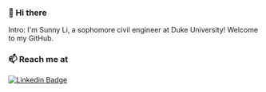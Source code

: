 ### 👋 Hi there



Intro: I'm Sunny Li, a sophomore civil engineer at Duke University! Welcome to my GitHub.

### 📫 Reach me at 

[![Linkedin Badge](https://img.shields.io/badge/-sunnyxli-blue?style=flat&logo=Linkedin&logoColor=white&link=https://www.linkedin.com/in/sunnyxli/)](https://www.linkedin.com/in/sunnyxli/)

<!--
**taiyangie/taiyangie** is a ✨ _special_ ✨ repository because its `README.md` (this file) appears on your GitHub profile.

Here are some ideas to get you started:

- 🔭 I’m currently working on ...
- 🌱 I’m currently learning ...
- 👯 I’m looking to collaborate on ...
- 🤔 I’m looking for help with ...
- 💬 Ask me about ...
- 📫 How to reach me: ...
- 😄 Pronouns: ...
- ⚡ Fun fact: ...
-->
